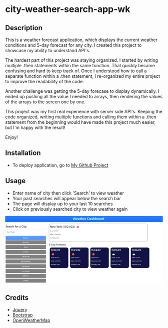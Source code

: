 # city-weather-search-app-wk

## Description

This is a weather forecast application, which displays the current weather conditions and 5-day forecast for any city. I created this project to showcase my ability to understand API's.

The hardest part of this project was staying organized. I started by writing multiple .then statements within the same function. That quickly became confusing and hard to keep track of. Once I understood how to call a separate function within a .then statement,  I re-organized my entire project to improve the readability of the code.

Another challenge was getting the 5-day forecase to display dynamically. I ended up pushing all the value I needed to arrays, then rendering the values of the arrays to the screen one by one.

This project was my first real experience with server side API's. Keeping the code organized, writing multiple functions and calling them within a .then statement from the beginning would have made this project much easier, but I'm happy with the result!

Enjoy!

## Installation

 * To deploy application, go to [My Github Project](https://wiilki.github.io/city-weather-search-app-wk/)

## Usage

 * Enter name of city then click 'Search' to view weather
 * Your past searches will appear below the search bar
 * The page will display up to your last 10 searches
 * Click on previously searched city to view weather again

![Screenshot](assets/images/screenshot.png)

## Credits

* [Jquery](https://code.jquery.com/jquery-3.5.1.min.js)
* [Bootstrap](https://cdn.jsdelivr.net/npm/bootstrap@5.2.2/dist/css/bootstrap.min.css)
* [OpenWeatherMap](https://openweathermap.org/)